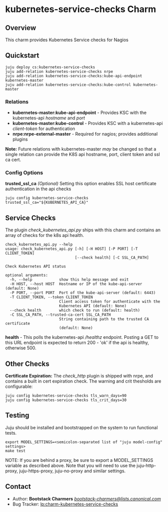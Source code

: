 # kubernetes-service-checks Charm

## Overview

This charm provides Kubernetes Service checks for Nagios

## Quickstart

```
juju deploy cs:kubernetes-service-checks
juju add-relation kubernetes-service-checks nrpe
juju add-relation kubernetes-service-checks:kube-api-endpoint kubernetes-master
juju add-relation kubernetes-service-checks:kube-control kubernetes-master
```

### Relations

* **kubernetes-master:kube-api-endpoint** - Provides KSC with the kubernetes-api *hostname* and *port*
* **kubernetes-master:kube-control** - Provides KSC with a kubernetes-api *client-token* for authentication
* **nrpe:nrpe-external-master** - Required for nagios; provides additional plugins

**Note:** Future relations with kubernetes-master *may* be changed so that a
single relation can provide the K8S api hostname, port, client token and ssl ca
cert.

### Config Options

**trusted_ssl_ca** *(Optional)* Setting this option enables SSL host
certificate authentication in the api checks

```
juju config kubernetes-service-checks trusted_ssl_ca="${KUBERNETES_API_CA}"
```

## Service Checks

The plugin *check_kubernetes_api.py* ships with this charm and contains an array of checks for the k8s api health.

```
check_kubernetes_api.py --help
usage: check_kubernetes_api.py [-h] [-H HOST] [-P PORT] [-T CLIENT_TOKEN]
                               [--check health] [-C SSL_CA_PATH]

Check Kubernetes API status

optional arguments:
  -h, --help            show this help message and exit
  -H HOST, --host HOST  Hostname or IP of the kube-api-server (default: None)
  -P PORT, --port PORT  Port of the kube-api-server (default: 6443)
  -T CLIENT_TOKEN, --token CLIENT_TOKEN
                        Client access token for authenticate with the
                        Kubernetes API (default: None)
  --check health        which check to run (default: health)
  -C SSL_CA_PATH, --trusted-ca-cert SSL_CA_PATH
                        String containing path to the trusted CA certificate
                        (default: None)

```

**health** - This polls the kubernetes-api */healthz* endpoint. Posting a GET to this URL endpoint is expected to
return 200 - 'ok' if the api is healthy, otherwise 500.

## Other Checks

**Certificate Expiration:** The *check_http* plugin is shipped with nrpe, and contains a built in cert expiration check. The warning and crit
thesholds are configurable:

```
juju config kubernetes-service-checks tls_warn_days=90
juju config kubernetes-service-checks tls_crit_days=30
```

## Testing

Juju should be installed and bootstrapped on the system to run functional tests.

```
export MODEL_SETTINGS=<semicolon-separated list of "juju model-config" settings>
make test
```

NOTE: If you are behind a proxy, be sure to export a MODEL_SETTINGS variable as
described above. Note that you will need to use the juju-http-proxy, juju-https-proxy, juju-no-proxy
and similar settings.

## Contact

- Author: **Bootstack Charmers** *<bootstack-charmers@lists.canonical.com>*
- Bug Tracker: [lp:charm-kubernetes-service-checks](https://launchpad.net/charm-kubernetes-service-checks)
